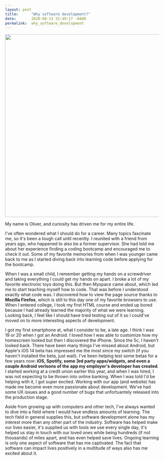 ```yaml
---
layout: post
title:      "Why software development?"
date:       2020-08-13 22:49:17 -0400
permalink:  why_software_development
---
```



<img src="https://www.ileadco.com/blog/wp-content/uploads/2018/07/Famous-Software-Engineers.jpg" height=600 width=875>


<p>My name is Oliver, and curiosity has driven me for my entire life.
<p>
<p>I've often wondered what I should do for a career. Many topics fascinate me, so it's been a tough call until recently. I reunited with a friend from years ago, who happened to also be a former supervisor. She had told me about her experience finding a coding bootcamp and encouraged me to check it out. Some of my favorite memories from when I was younger came back to me as I started diving back into learning code before applying for the bootcamp.

<p>When I was a small child, I remember getting my hands on a screwdriver and taking everything I could get my hands on apart. I broke a lot of my favorite electronic toys doing this. But then Myspace came about, which led me to start teaching myself how to code. That was before I understood exactly what code was. I discovered how to view the page source thanks to <b>Mozilla Firefox</b>, which is still to this day one of my favorite browsers to use. When I entered college, I took my first HTML course and ended up bored because I had already learned the majority of what we were learning. Looking back, I feel like I should have tried testing out of it so I could've moved on to more interesting aspects of development. 

<p>I got my first smartphone at, what I consider to be, a late age. I think I was 19 or 20 when I got an Android. I loved how I was able to customize how my homescreen looked but then I discovered the iPhone. Since the 5c, I haven't looked back. There have been many things I've missed about Android, but Apple's iOS 14 beta has impressed me the most since my switch (if you haven't installed the beta, just wait). I've been helping test some betas for a few years now: <b>iOS, Spotify, some 3rd party apps/widgets, and even a couple Android verisons of the app my employer's developer has created</b>. I started working at a credit union earlier this year, and when I was hired, I was not expecting to be thrown into online banking. When I was told I'd be helping with it, I got super excited. Working with our app (and website) has made me become even more passionate about development. We've had some UX issues and a good number of bugs that unfortuantely released into the production stage. 

<p>Aside from growing up with computers and other tech, I've always wanted to dive into a field where I would have endless amounts of learning. The tech field in general supplies this, but software development alone has my interest more than any other part of the industry. Software has helped make our lives easier, it's supplied us with tools we use every single day, it's helped us stay in touch with our loved ones while being hundreds (if not thousands) of miles apart, and has even helped save lives. Ongoing learning is only one aspect of software that has me captivated. The fact that software can impact lives positively in a multitude of ways also has me excited about it.

